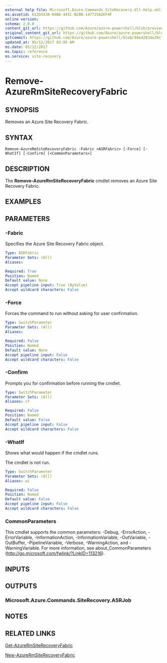 ```yaml
---
external help file: Microsoft.Azure.Commands.SiteRecovery.dll-Help.xml
ms.assetid: 612D343A-89BA-491C-B20B-147715A2EF4F
online version:
schema: 2.0.0
content_git_url: https://github.com/Azure/azure-powershell/blob/preview/src/ResourceManager/SiteRecovery/Commands.SiteRecovery/help/Remove-AzureRmSiteRecoveryFabric.md
original_content_git_url: https://github.com/Azure/azure-powershell/blob/preview/src/ResourceManager/SiteRecovery/Commands.SiteRecovery/help/Remove-AzureRmSiteRecoveryFabric.md
gitcommit: https://github.com/Azure/azure-powershell/blob/94e42834e29c78cafba9e3f1e99e14af92561036
updated_at: 05/12/2017 03:05 AM
ms.date: 05/12/2017
ms.topic: reference
ms.service: site-recovery
---
```


# Remove-AzureRmSiteRecoveryFabric

## SYNOPSIS
Removes an Azure Site Recovery Fabric.

## SYNTAX

```
Remove-AzureRmSiteRecoveryFabric -Fabric <ASRFabric> [-Force] [-WhatIf] [-Confirm] [<CommonParameters>]
```

## DESCRIPTION
The **Remove-AzureRmSiteRecoveryFabric** cmdlet removes an Azure Site Recovery Fabric.

## EXAMPLES

## PARAMETERS

### -Fabric
Specifies the Azure Site Recovery Fabric object.

```yaml
Type: ASRFabric
Parameter Sets: (All)
Aliases: 

Required: True
Position: Named
Default value: None
Accept pipeline input: True (ByValue)
Accept wildcard characters: False
```

### -Force
Forces the command to run without asking for user confirmation.

```yaml
Type: SwitchParameter
Parameter Sets: (All)
Aliases: 

Required: False
Position: Named
Default value: None
Accept pipeline input: False
Accept wildcard characters: False
```

### -Confirm
Prompts you for confirmation before running the cmdlet.

```yaml
Type: SwitchParameter
Parameter Sets: (All)
Aliases: cf

Required: False
Position: Named
Default value: False
Accept pipeline input: False
Accept wildcard characters: False
```

### -WhatIf
Shows what would happen if the cmdlet runs.

The cmdlet is not run.

```yaml
Type: SwitchParameter
Parameter Sets: (All)
Aliases: wi

Required: False
Position: Named
Default value: False
Accept pipeline input: False
Accept wildcard characters: False
```

### CommonParameters
This cmdlet supports the common parameters: -Debug, -ErrorAction, -ErrorVariable, -InformationAction, -InformationVariable, -OutVariable, -OutBuffer, -PipelineVariable, -Verbose, -WarningAction, and -WarningVariable. For more information, see about_CommonParameters (http://go.microsoft.com/fwlink/?LinkID=113216).

## INPUTS

## OUTPUTS

### Microsoft.Azure.Commands.SiteRecovery.ASRJob

## NOTES

## RELATED LINKS

[Get-AzureRmSiteRecoveryFabric](./Get-AzureRmSiteRecoveryFabric.md)

[New-AzureRmSiteRecoveryFabric](./New-AzureRmSiteRecoveryFabric.md)
